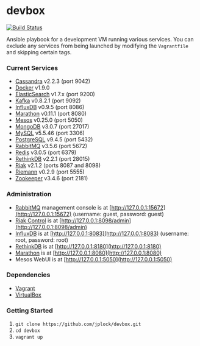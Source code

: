 devbox
======
[![Build Status](https://travis-ci.org/jplock/devbox.svg?branch=master)](https://travis-ci.org/jplock/devbox)

Ansible playbook for a development VM running various services. You can exclude any services from being launched by modifying the `Vagrantfile` and skipping certain tags.

### Current Services

* [Cassandra](http://cassandra.apache.org) v2.2.3 (port 9042)
* [Docker](http://www.docker.com) v1.9.0
* [ElasticSearch](http://www.elasticsearch.org) v1.7.x (port 9200)
* [Kafka](http://kafka.apache.org) v0.8.2.1 (port 9092)
* [InfluxDB](http://influxdb.com) v0.9.5 (port 8086)
* [Marathon](https://mesosphere.github.io/marathon/) v0.11.1 (port 8080)
* [Mesos](http://mesos.apache.org) v0.25.0 (port 5050)
* [MongoDB](http://www.mongodb.org) v3.0.7 (port 27017)
* [MySQL](http://www.mysql.org) v5.5.46 (port 3306)
* [PostgreSQL](http://www.postgresql.org) v9.4.5 (port 5432)
* [RabbitMQ](http://www.rabbitmq.com) v3.5.6 (port 5672)
* [Redis](http://www.redis.io) v3.0.5 (port 6379)
* [RethinkDB](http://rethinkdb.com) v2.2.1 (port 28015)
* [Riak](http://www.basho.com/riak) v2.1.2 (ports 8087 and 8098)
* [Riemann](http://riemann.io) v0.2.9 (port 5555)
* [Zookeeper](http://zookeeper.apache.org) v3.4.6 (port 2181)

### Administration

* [RabbitMQ](http://www.rabbitmq.com/management.html) management console is at [http://127.0.0.1:15672](http://127.0.0.1:15672) (username: guest, password: guest)
* [Riak Control](http://docs.basho.com/riak/latest/ops/advanced/riak-control/) is at [http://127.0.0.1:8098/admin](http://127.0.0.1:8098/admin)
* [InfluxDB](https://influxdb.com/docs/v0.9/introduction/overview.html) is at [http://127.0.0.1:8083](http://127.0.0.1:8083) (username: root, password: root)
* [RethinkDB](http://rethinkdb.com/docs/quickstart/) is at [http://127.0.0.1:8180](http://127.0.0.1:8180)
* [Marathon](https://mesosphere.github.io/marathon/docs/) is at [http://127.0.0.1:8080](http://127.0.0.1:8080)
* Mesos WebUI is at [http://127.0.0.1:5050](http://127.0.0.1:5050)

### Dependencies

* [Vagrant](http://www.vagrantup.com)
* [VirtualBox](https://www.virtualbox.org)

### Getting Started

1. `git clone https://github.com/jplock/devbox.git`
2. `cd devbox`
3. `vagrant up`
